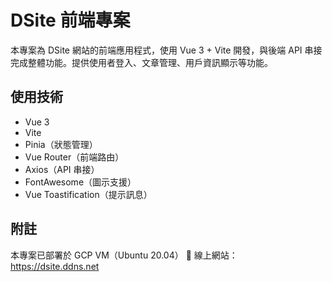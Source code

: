 # DSite 前端專案

本專案為 DSite 網站的前端應用程式，使用 Vue 3 + Vite 開發，與後端 API 串接完成整體功能。提供使用者登入、文章管理、用戶資訊顯示等功能。

## 使用技術

- Vue 3
- Vite
- Pinia（狀態管理）
- Vue Router（前端路由）
- Axios（API 串接）
- FontAwesome（圖示支援）
- Vue Toastification（提示訊息）

## 附註

本專案已部署於 GCP VM（Ubuntu 20.04）
🔗 線上網站：https://dsite.ddns.net